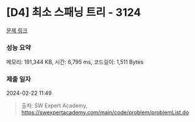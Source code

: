# [D4] 최소 스패닝 트리 - 3124 

[문제 링크](https://swexpertacademy.com/main/code/problem/problemDetail.do?contestProbId=AV_mSnmKUckDFAWb) 

### 성능 요약

메모리: 191,344 KB, 시간: 6,795 ms, 코드길이: 1,511 Bytes

### 제출 일자

2024-02-22 11:49



> 출처: SW Expert Academy, https://swexpertacademy.com/main/code/problem/problemList.do
